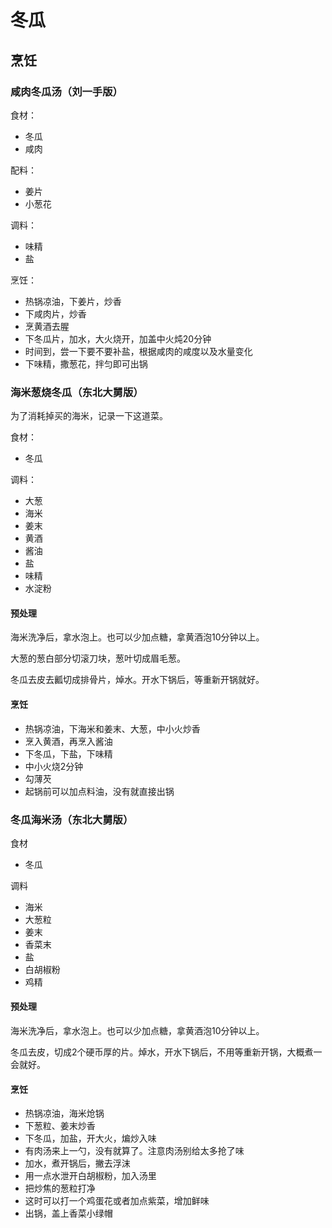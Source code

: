# 冬瓜

## 烹饪

### 咸肉冬瓜汤（刘一手版）

食材：
- 冬瓜
- 咸肉

配料：
- 姜片
- 小葱花

调料：
- 味精
- 盐

烹饪：
- 热锅凉油，下姜片，炒香
- 下咸肉片，炒香
- 烹黄酒去腥
- 下冬瓜片，加水，大火烧开，加盖中火炖20分钟
- 时间到，尝一下要不要补盐，根据咸肉的咸度以及水量变化
- 下味精，撒葱花，拌匀即可出锅

### 海米葱烧冬瓜（东北大舅版）

为了消耗掉买的海米，记录一下这道菜。

食材：
- 冬瓜

调料：
- 大葱
- 海米
- 姜末
- 黄酒
- 酱油
- 盐
- 味精
- 水淀粉

#### 预处理

海米洗净后，拿水泡上。也可以少加点糖，拿黄酒泡10分钟以上。

大葱的葱白部分切滚刀块，葱叶切成眉毛葱。

冬瓜去皮去瓤切成排骨片，焯水。开水下锅后，等重新开锅就好。

#### 烹饪

- 热锅凉油，下海米和姜末、大葱，中小火炒香
- 烹入黄酒，再烹入酱油
- 下冬瓜，下盐，下味精
- 中小火烧2分钟
- 勾薄芡
- 起锅前可以加点料油，没有就直接出锅

### 冬瓜海米汤（东北大舅版）

食材
- 冬瓜

调料
- 海米
- 大葱粒
- 姜末
- 香菜末
- 盐
- 白胡椒粉
- 鸡精

#### 预处理

海米洗净后，拿水泡上。也可以少加点糖，拿黄酒泡10分钟以上。

冬瓜去皮，切成2个硬币厚的片。焯水，开水下锅后，不用等重新开锅，大概煮一会就好。

#### 烹饪

- 热锅凉油，海米炝锅
- 下葱粒、姜末炒香
- 下冬瓜，加盐，开大火，煸炒入味
- 有肉汤来上一勺，没有就算了。注意肉汤别给太多抢了味
- 加水，煮开锅后，撇去浮沫
- 用一点水泄开白胡椒粉，加入汤里
- 把炒焦的葱粒打净
- 这时可以打一个鸡蛋花或者加点紫菜，增加鲜味
- 出锅，盖上香菜小绿帽
